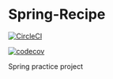 # Spring-Recipe

[![CircleCI](https://circleci.com/gh/ShakalakaB/spring-recipe.svg?style=svg)](https://circleci.com/gh/ShakalakaB/spring-recipe)

[![codecov](https://codecov.io/gh/ShakalakaB/spring-recipe/branch/main/graph/badge.svg?token=J39HE3U2ZR)](https://codecov.io/gh/ShakalakaB/spring-recipe)

Spring practice project
